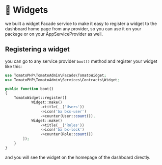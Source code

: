 # 🌉 Widgets

we built a widget Facade service to make it easy to register a widget to the dashboard home page from any provider, so you can use it on your package or on your AppServiceProvider as well.

## Registering a widget

you can go to any service provider `boot()` method and register your widget like this:

```php
use TomatoPHP\TomatoAdmin\Facade\TomatoWidget;
use TomatoPHP\TomatoAdmin\Services\Contracts\Widget;

public function boot()
{
    TomatoWidget::register([
            Widget::make()
                ->title(__('Users'))
                ->icon('bx bxs-user')
                ->counter(User::count()),
            Widget::make()
                ->title(__('Roles'))
                ->icon('bx bx-lock')
                ->counter(Role::count())
        ]);
    }
}
```

and you will see the widget on the homepage of the dashboard directly.
